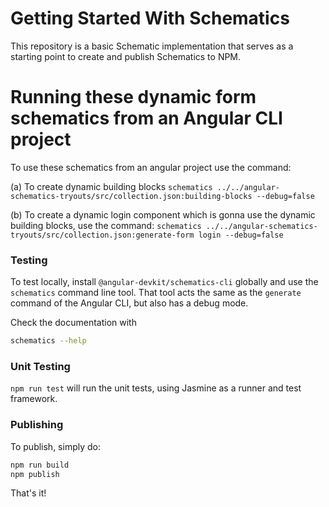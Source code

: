# Getting Started With Schematics

This repository is a basic Schematic implementation that serves as a starting point to create and publish Schematics to NPM.

# Running these dynamic form schematics from an Angular CLI project

To use these schematics from an angular project use the command:

(a) To create dynamic building blocks 
`schematics ../../angular-schematics-tryouts/src/collection.json:building-blocks --debug=false`

(b) To create a dynamic login component which is gonna use the dynamic building blocks, use the command:
`schematics ../../angular-schematics-tryouts/src/collection.json:generate-form login --debug=false`

### Testing

To test locally, install `@angular-devkit/schematics-cli` globally and use the `schematics` command line tool. That tool acts the same as the `generate` command of the Angular CLI, but also has a debug mode.

Check the documentation with
```bash
schematics --help
```

### Unit Testing

`npm run test` will run the unit tests, using Jasmine as a runner and test framework.

### Publishing

To publish, simply do:

```bash
npm run build
npm publish
```

That's it!
 